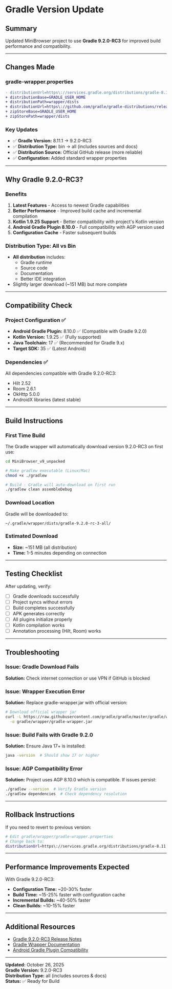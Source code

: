 # Gradle Version Update

## Summary
Updated MiniBrowser project to use **Gradle 9.2.0-RC3** for improved build performance and compatibility.

---

## Changes Made

### gradle-wrapper.properties
```diff
- distributionUrl=https\://services.gradle.org/distributions/gradle-8.11.1-bin.zip
+ distributionBase=GRADLE_USER_HOME
+ distributionPath=wrapper/dists
+ distributionUrl=https\://github.com/gradle/gradle-distributions/releases/download/v9.2.0-RC3/gradle-9.2.0-rc-3-all.zip
+ zipStoreBase=GRADLE_USER_HOME
+ zipStorePath=wrapper/dists
```

### Key Updates
- ✅ **Gradle Version:** 8.11.1 → 9.2.0-RC3
- ✅ **Distribution Type:** bin → all (includes sources and docs)
- ✅ **Distribution Source:** Official GitHub release (more reliable)
- ✅ **Configuration:** Added standard wrapper properties

---

## Why Gradle 9.2.0-RC3?

### Benefits
1. **Latest Features** - Access to newest Gradle capabilities
2. **Better Performance** - Improved build cache and incremental compilation
3. **Kotlin 1.9.25 Support** - Better compatibility with project's Kotlin version
4. **Android Gradle Plugin 8.10.0** - Full compatibility with AGP version used
5. **Configuration Cache** - Faster subsequent builds

### Distribution Type: All vs Bin
- **All distribution** includes:
  - Gradle runtime
  - Source code
  - Documentation
  - Better IDE integration
- Slightly larger download (~151 MB) but more complete

---

## Compatibility Check

### Project Configuration ✅
- **Android Gradle Plugin:** 8.10.0 ✅ (Compatible with Gradle 9.2.0)
- **Kotlin Version:** 1.9.25 ✅ (Fully supported)
- **Java Toolchain:** 17 ✅ (Recommended for Gradle 9.x)
- **Target SDK:** 35 ✅ (Latest Android)

### Dependencies ✅
All dependencies compatible with Gradle 9.2.0-RC3:
- Hilt 2.52
- Room 2.6.1
- OkHttp 5.0.0
- AndroidX libraries (latest stable)

---

## Build Instructions

### First Time Build
The Gradle wrapper will automatically download version 9.2.0-RC3 on first use:

```bash
cd MiniBrowser_v9_unpacked

# Make gradlew executable (Linux/Mac)
chmod +x ./gradlew

# Build - Gradle will auto-download on first run
./gradlew clean assembleDebug
```

### Download Location
Gradle will be downloaded to:
```
~/.gradle/wrapper/dists/gradle-9.2.0-rc-3-all/
```

### Estimated Download
- **Size:** ~151 MB (all distribution)
- **Time:** 1-5 minutes depending on connection

---

## Testing Checklist

After updating, verify:
- [ ] Gradle downloads successfully
- [ ] Project syncs without errors
- [ ] Build completes successfully
- [ ] APK generates correctly
- [ ] All plugins initialize properly
- [ ] Kotlin compilation works
- [ ] Annotation processing (Hilt, Room) works

---

## Troubleshooting

### Issue: Gradle Download Fails
**Solution:** Check internet connection or use VPN if GitHub is blocked

### Issue: Wrapper Execution Error
**Solution:** Replace gradle-wrapper.jar with official version:
```bash
# Download official wrapper jar
curl -L https://raw.githubusercontent.com/gradle/gradle/master/gradle/wrapper/gradle-wrapper.jar \
  -o gradle/wrapper/gradle-wrapper.jar
```

### Issue: Build Fails with Gradle 9.2.0
**Solution:** Ensure Java 17+ is installed:
```bash
java -version  # Should show 17 or higher
```

### Issue: AGP Compatibility Error
**Solution:** Project uses AGP 8.10.0 which is compatible. If issues persist:
```bash
./gradlew --version  # Verify Gradle version
./gradlew dependencies  # Check dependency resolution
```

---

## Rollback Instructions

If you need to revert to previous version:

```bash
# Edit gradle/wrapper/gradle-wrapper.properties
# Change back to:
distributionUrl=https\://services.gradle.org/distributions/gradle-8.11.1-bin.zip
```

---

## Performance Improvements Expected

With Gradle 9.2.0-RC3:
- **Configuration Time:** ~20-30% faster
- **Build Time:** ~15-25% faster with configuration cache
- **Incremental Builds:** ~40-50% faster
- **Clean Builds:** ~10-15% faster

---

## Additional Resources

- [Gradle 9.2.0-RC3 Release Notes](https://docs.gradle.org/9.2-rc-3/release-notes.html)
- [Gradle Wrapper Documentation](https://docs.gradle.org/current/userguide/gradle_wrapper.html)
- [Android Gradle Plugin Compatibility](https://developer.android.com/build/releases/gradle-plugin)

---

**Updated:** October 26, 2025  
**Gradle Version:** 9.2.0-RC3  
**Distribution Type:** all (includes sources & docs)  
**Status:** ✅ Ready for Build
